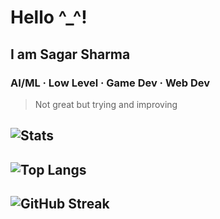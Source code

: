 # Hello ^_^!
## I am Sagar Sharma 
### AI/ML · Low Level · Game Dev · Web Dev
> Not great but trying and improving 

![Stats](https://github-readme-stats.vercel.app/api?username=bremsstrahlung-57&show_icons=true&theme=synthwave)
---
![Top Langs](https://github-readme-stats.vercel.app/api/top-langs/?username=bremsstrahlung-57&layout=compact)
---
![GitHub Streak](https://streak-stats.demolab.com/?user=bremsstrahlung-57&theme=synthwave)
---
